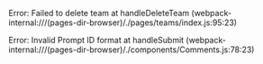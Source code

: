 Error: Failed to delete team
    at handleDeleteTeam (webpack-internal:///(pages-dir-browser)/./pages/teams/index.js:95:23)


Error: Invalid Prompt ID format
    at handleSubmit (webpack-internal:///(pages-dir-browser)/./components/Comments.js:78:23)